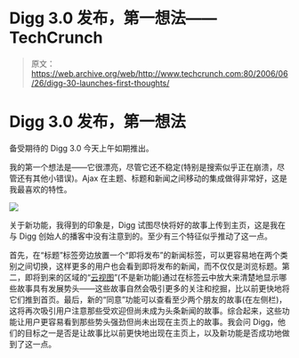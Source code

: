# Digg 3.0 发布，第一想法——TechCrunch

> 原文：<https://web.archive.org/web/http://www.techcrunch.com:80/2006/06/26/digg-30-launches-first-thoughts/>

# Digg 3.0 发布，第一想法

 [](https://web.archive.org/web/20201202155348/http://www.digg.com/) 备受期待的 Digg 3.0 今天上午如期推出。

我的第一个想法是——它很漂亮，尽管它还不稳定(特别是搜索似乎正在崩溃，尽管还有其他小错误)。Ajax 在主题、标题和新闻之间移动的集成做得非常好，这是我最喜欢的特性。

![](img/5c52623c1c431599e3da85540ea1f439.png)

关于新功能，我得到的印象是，Digg 试图尽快将好的故事上传到主页，这是我在与 Digg 创始人的播客中没有注意到的。至少有三个特征似乎推动了这一点。

首先，在“标题”标签旁边放置一个“即将发布”的新闻标签，可以更容易地在两个类别之间切换，这样更多的用户也会看到即将发布的新闻，而不仅仅是浏览标题。第二，即将到来的区域的“[云视图](https://web.archive.org/web/20201202155348/http://www.digg.com/view/technology/upcoming/cloud)”(不是新功能)通过在标签云中放大来清楚地显示哪些故事具有发展势头——这些故事自然会吸引更多的关注和挖掘，比以前更快地将它们推到首页。最后，新的“同意”功能可以查看至少两个朋友的故事(在左侧栏)，这将再次吸引用户注意那些受欢迎但尚未成为头条新闻的故事。综合起来，这些功能让用户更容易看到那些势头强劲但尚未出现在主页上的故事。我会问 Digg，他们的目标之一是否是让故事比以前更快地出现在主页上，以及新功能是否成功地做到了这一点。